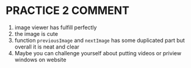 # PRACTICE 2 COMMENT
1. image viewer has fulfill perfectly
2. the image is cute
3. function ```previousImage``` and ```nextImage``` has some duplicated part but overall it is neat and clear
4. Maybe you can challenge yourself about putting videos or priview windows on website